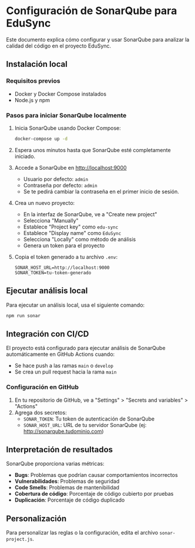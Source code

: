 # Configuración de SonarQube para EduSync

Este documento explica cómo configurar y usar SonarQube para analizar la calidad del código en el proyecto EduSync.

## Instalación local

### Requisitos previos

- Docker y Docker Compose instalados
- Node.js y npm

### Pasos para iniciar SonarQube localmente

1. Inicia SonarQube usando Docker Compose:

    ```bash
    docker-compose up -d
    ```

2. Espera unos minutos hasta que SonarQube esté completamente iniciado.

3. Accede a SonarQube en [http://localhost:9000](http://localhost:9000)

    - Usuario por defecto: `admin`
    - Contraseña por defecto: `admin`
    - Se te pedirá cambiar la contraseña en el primer inicio de sesión.

4. Crea un nuevo proyecto:

    - En la interfaz de SonarQube, ve a "Create new project"
    - Selecciona "Manually"
    - Establece "Project key" como `edu-sync`
    - Establece "Display name" como `EduSync`
    - Selecciona "Locally" como método de análisis
    - Genera un token para el proyecto

5. Copia el token generado a tu archivo `.env`:
    ```
    SONAR_HOST_URL=http://localhost:9000
    SONAR_TOKEN=tu-token-generado
    ```

## Ejecutar análisis local

Para ejecutar un análisis local, usa el siguiente comando:

```bash
npm run sonar
```

## Integración con CI/CD

El proyecto está configurado para ejecutar análisis de SonarQube automáticamente en GitHub Actions cuando:

- Se hace push a las ramas `main` o `develop`
- Se crea un pull request hacia la rama `main`

### Configuración en GitHub

1. En tu repositorio de GitHub, ve a "Settings" > "Secrets and variables" > "Actions"
2. Agrega dos secretos:
    - `SONAR_TOKEN`: Tu token de autenticación de SonarQube
    - `SONAR_HOST_URL`: URL de tu servidor SonarQube (ej: http://sonarqube.tudominio.com)

## Interpretación de resultados

SonarQube proporciona varias métricas:

- **Bugs**: Problemas que podrían causar comportamientos incorrectos
- **Vulnerabilidades**: Problemas de seguridad
- **Code Smells**: Problemas de mantenibilidad
- **Cobertura de código**: Porcentaje de código cubierto por pruebas
- **Duplicación**: Porcentaje de código duplicado

## Personalización

Para personalizar las reglas o la configuración, edita el archivo `sonar-project.js`.
